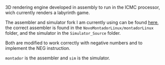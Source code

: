 3D rendering engine developed in assembly to run in the ICMC processor, wich currently renders a labyrinth game.

The assembler and simulator fork I am currently using can be found [here](https://github.com/Guilherme-L-Schmidt/Processador-ICMC/tree/master/Simulator_Source), the correct assembler is found in the `NovoMontadorLinux/montadorLinux` folder, and the simulator in the `Simulator_Source` folder.

Both are modified to work correctly with negative numbers and to implement the NEG instruction.

`montador` is the assembler and `sim` is the simulator.

